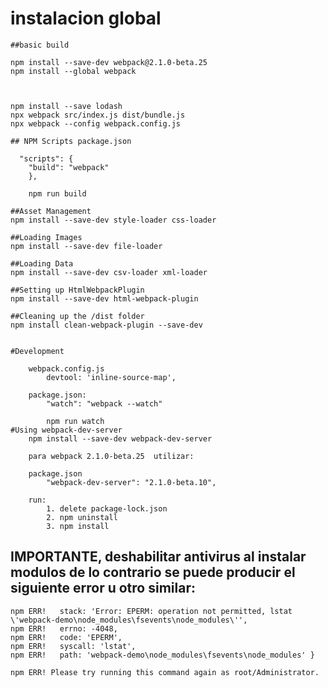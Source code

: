 # instalacion global 

	##basic build 
	
	npm install --save-dev webpack@2.1.0-beta.25
	npm install --global webpack
	


	npm install --save lodash
	npx webpack src/index.js dist/bundle.js
	npx webpack --config webpack.config.js
	
	## NPM Scripts package.json
	
	  "scripts": {
		"build": "webpack"
		},
		
		npm run build

	##Asset Management
	npm install --save-dev style-loader css-loader

	##Loading Images
	npm install --save-dev file-loader

	##Loading Data
	npm install --save-dev csv-loader xml-loader

	##Setting up HtmlWebpackPlugin
	npm install --save-dev html-webpack-plugin

	##Cleaning up the /dist folder 
	npm install clean-webpack-plugin --save-dev


	#Development

		webpack.config.js
			devtool: 'inline-source-map',

		package.json: 
			"watch": "webpack --watch"

			npm run watch
	#Using webpack-dev-server
		npm install --save-dev webpack-dev-server

		para webpack 2.1.0-beta.25	utilizar:
	  	
	  	package.json
	  		"webpack-dev-server": "2.1.0-beta.10",

	  	run:
	  		1. delete package-lock.json	
	  		2. npm uninstall
	  		3. npm install



## IMPORTANTE, deshabilitar antivirus al instalar modulos de lo contrario se puede producir el siguiente error u otro similar:

	npm ERR!   stack: 'Error: EPERM: operation not permitted, lstat 
	\'webpack-demo\node_modules\fsevents\node_modules\'',
	npm ERR!   errno: -4048,
	npm ERR!   code: 'EPERM',
	npm ERR!   syscall: 'lstat',
	npm ERR!   path: 'webpack-demo\node_modules\fsevents\node_modules' }

	npm ERR! Please try running this command again as root/Administrator.